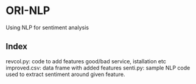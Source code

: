 # ORI-NLP

Using NLP for sentiment analysis

## Index

revcol.py: code to add features good/bad service, istallation etc
improved.csv: data frame with added features
senti.py: sample NLP code used to extract sentiment around given feature.

